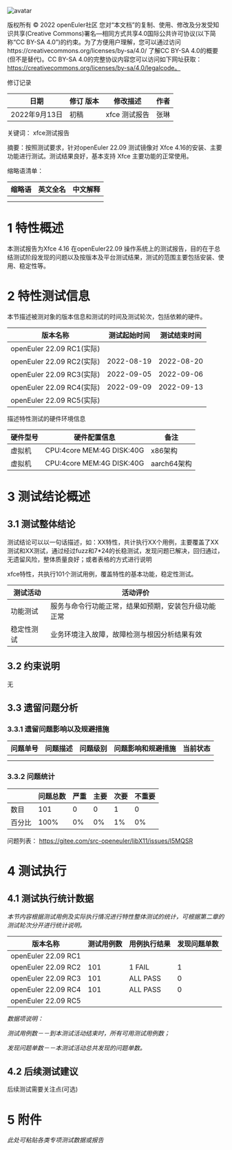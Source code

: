 ![avatar](D:/%E5%B7%A5%E4%BD%9C%E8%AE%B0%E5%BD%95/%E7%89%B9%E6%80%A7%E6%B5%8B%E8%AF%95/images/openEuler.png)

版权所有 © 2022  openEuler社区
 您对“本文档”的复制、使用、修改及分发受知识共享(Creative Commons)署名—相同方式共享4.0国际公共许可协议(以下简称“CC BY-SA 4.0”)的约束。为了方便用户理解，您可以通过访问https://creativecommons.org/licenses/by-sa/4.0/ 了解CC BY-SA 4.0的概要 (但不是替代)。CC BY-SA 4.0的完整协议内容您可以访问如下网址获取：https://creativecommons.org/licenses/by-sa/4.0/legalcode。

修订记录

| 日期         | 修订   版本 | 修改描述          | 作者   |
| ------------ | ----------- | ----------------- | ------ |
| 2022年9月13日| 初稿        | xfce 测试报告     | 张琳   |

关键词： xfce测试报告

摘要：按照测试要求，针对openEuler 22.09 测试镜像对 Xfce 4.16的安装、主要功能进行测试。测试结果良好，基本支持 Xfce 主要功能的正常使用。

缩略语清单：

| 缩略语 | 英文全名 | 中文解释 |
| ------ | -------- | -------- |
|        |          |          |
|        |          |          |

# 1     特性概述

本测试报告为Xfce 4.16 在openEuler22.09 操作系统上的测试报告，目的在于总结测试阶段发现的问题以及按版本及平台测试结果，测试的范围主要包括安装、使用、稳定性等。

# 2     特性测试信息

本节描述被测对象的版本信息和测试的时间及测试轮次，包括依赖的硬件。

| 版本名称                  | 测试起始时间  | 测试结束时间 |
| ------------------------- | ------------- | ------------ |
| openEuler 22.09 RC1(实际) |               |              |
| openEuler 22.09 RC2(实际) | 2022-08-19    | 2022-08-20   |
| openEuler 22.09 RC3(实际) | 2022-09-05    | 2022-09-06   |
| openEuler 22.09 RC4(实际) | 2022-09-09    | 2022-09-13   |
| openEuler 22.09 RC5(实际) |               |              |

描述特性测试的硬件环境信息

| 硬件型号  | 硬件配置信息              | 备注        |
| --------- | ------------------------- | ----------- |
| 虚拟机    | CPU:4core MEM:4G DISK:40G | x86架构     |
| 虚拟机    | CPU:4core MEM:4G DISK:40G | aarch64架构 |

# 3     测试结论概述

## 3.1   测试整体结论

测试结论可以以一句话描述，如：XX特性，共计执行XX个用例，主要覆盖了XX测试和XX测试，通过经过fuzz和7*24的长稳测试，发现问题已解决，回归通过，无遗留风险，整体质量良好；或者表格的方式进行说明

xfce特性，共执行101个测试用例，覆盖特性的基本功能，稳定性测试。


| 测试活动   | 活动评价                                             |
| ---------- | ---------------------------------------------------- |
| 功能测试   | 服务与命令行功能正常，结果如预期，安装包升级功能正常 |
| 稳定性测试 | 业务环境注入故障，故障检测与根因分析结果有效         |

## 3.2   约束说明

无

## 3.3   遗留问题分析

### 3.3.1 遗留问题影响以及规避措施

| 问题单号 | 问题描述 | 问题级别 | 问题影响和规避措施 | 当前状态 |
| -------- | -------- | -------- | ------------------ | -------- |
|          |          |          |                    |          |
|          |          |          |                    |          |

### 3.3.2 问题统计

|        | 问题总数 | 严重 | 主要  | 次要  | 不重要 |
| ------ | -------- | ---- | ----- | ----- | ------ |
| 数目   | 101      | 0    | 0     | 1     | 0      |
| 百分比 | 100%     | 0%   | 0%    | 1%    | 0%     |

问题列表：
https://gitee.com/src-openeuler/libX11/issues/I5MQSR

# 4     测试执行

## 4.1   测试执行统计数据

*本节内容根据测试用例及实际执行情况进行特性整体测试的统计，可根据第二章的测试轮次分开进行统计说明。*

| 版本名称            | 测试用例数 | 用例执行结果 | 发现问题单数 |
| ------------------- | ---------- | ------------ | ------------ |
| openEuler 22.09 RC1 |            |              |              |
| openEuler 22.09 RC2 | 101        | 1 FAIL       | 1            |
| openEuler 22.09 RC3 | 101        | ALL PASS     | 0            |
| openEuler 22.09 RC4 | 101        | ALL PASS     | 0            |
| openEuler 22.09 RC5 |            |              |              |

*数据项说明：*

*测试用例数－－到本测试活动结束时，所有可用测试用例数；*

*发现问题单数－－本测试活动总共发现的问题单数。*

## 4.2   后续测试建议

后续测试需要关注点(可选)

# 5     附件

*此处可粘贴各类专项测试数据或报告*

 
